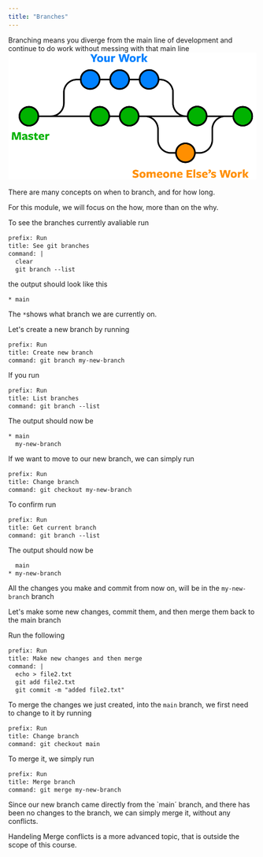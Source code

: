 ```yaml
---
title: "Branches"
---
```


Branching means you diverge from the main line of development and continue to do work without messing with that main line
![1](1.png)

There are many concepts on when to branch, and for how long. 

For this module, we will focus on the how, more than on the why.

To see the branches currently avaliable run
```terminal:execute
prefix: Run
title: See git branches
command: |
  clear
  git branch --list
```

the output should look like this 
```
* main
```

The `*`shows what branch we are currently on.

Let's create a new branch by running
```terminal:execute
prefix: Run
title: Create new branch
command: git branch my-new-branch
```

If you run
```terminal:execute
prefix: Run
title: List branches
command: git branch --list
```

The output should now be
```
* main
  my-new-branch
```

If we want to move to our new branch, we can simply run
```terminal:execute
prefix: Run
title: Change branch
command: git checkout my-new-branch
```

To confirm run 
```terminal:execute
prefix: Run
title: Get current branch
command: git branch --list
```

The output should now be
```
  main
* my-new-branch
```

All the changes you make and commit from now on, will be in the `my-new-branch` branch

Let's make some new changes, commit them, and then merge them back to the main branch

Run the following
```terminal:execute
prefix: Run
title: Make new changes and then merge
command: |
  echo > file2.txt
  git add file2.txt
  git commit -m "added file2.txt"
```

To merge the changes we just created, into the `main` branch, we first need to change to it by running
```terminal:execute
prefix: Run
title: Change branch
command: git checkout main
```

To merge it, we simply run
```terminal:execute
prefix: Run
title: Merge branch
command: git merge my-new-branch
```

Since our new branch came directly from the `main´ branch, and there has been no changes to the branch, we can simply merge it, without any conflicts.

Handeling Merge conflicts is a more advanced topic, that is outside the scope of this course.